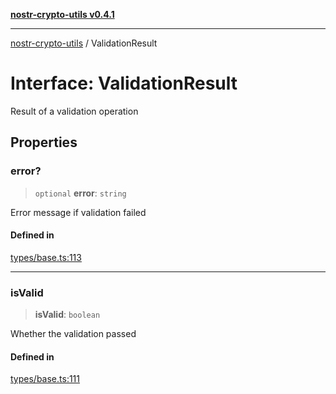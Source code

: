 [**nostr-crypto-utils v0.4.1**](../README.md)

***

[nostr-crypto-utils](../README.md) / ValidationResult

# Interface: ValidationResult

Result of a validation operation

## Properties

### error?

> `optional` **error**: `string`

Error message if validation failed

#### Defined in

[types/base.ts:113](https://github.com/HumanjavaEnterprises/nostr-crypto-utils/blob/9c160331e9485dc52c520a832e977c4e54bbdc89/src/types/base.ts#L113)

***

### isValid

> **isValid**: `boolean`

Whether the validation passed

#### Defined in

[types/base.ts:111](https://github.com/HumanjavaEnterprises/nostr-crypto-utils/blob/9c160331e9485dc52c520a832e977c4e54bbdc89/src/types/base.ts#L111)
